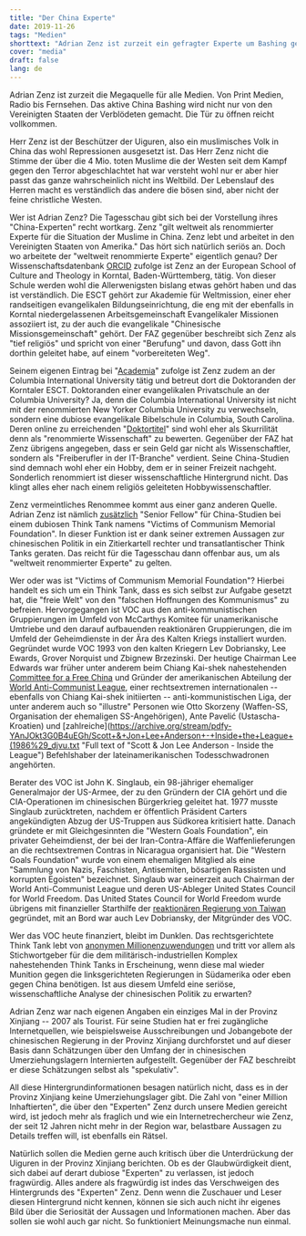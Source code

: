 ```yaml
---
title: "Der China Experte"
date: 2019-11-26
tags: "Medien"
shorttext: "Adrian Zenz ist zurzeit ein gefragter Experte um Bashing gegen China zu betreiben. Dabei werden die Muslime vorgeschoben die der Westen selbst abschlachtet."
cover: "media"
draft: false
lang: de
---
```


Adrian Zenz ist zurzeit die Megaquelle für alle Medien. Von Print
Medien, Radio bis Fernsehen. Das aktive China Bashing wird nicht nur von
den Vereinigten Staaten der Verblödeten gemacht. Die Tür zu öffnen
reicht vollkommen.

Herr Zenz ist der Beschützer der Uiguren, also ein muslimisches Volk in
China das wohl Repressionen ausgesetzt ist. Das Herr Zenz nicht die
Stimme der über die 4 Mio. toten Muslime die der Westen seit dem Kampf
gegen den Terror abgeschlachtet hat war versteht wohl nur er aber hier
passt das ganze wahrscheinlich nicht ins Weltbild. Der Lebenslauf des
Herren macht es verständlich das andere die bösen sind, aber nicht der
feine christliche Westen.

Wer ist Adrian Zenz? Die Tagesschau gibt sich bei der Vorstellung ihres
"China-Experten" recht wortkarg. Zenz "gilt weltweit als renommierter
Experte für die Situation der Muslime in China. Zenz lebt und arbeitet
in den Vereinigten Staaten von Amerika." Das hört sich natürlich seriös
an. Doch wo arbeitete der "weltweit renommierte Experte" eigentlich
genau? Der Wissenschaftsdatenbank
[ORCID](https://orcid.org/0000-0002-8648-8363 "Adrian Zenz - ORCID")
zufolge ist Zenz an der European School of Culture and Theology in
Korntal, Baden-Württemberg, tätig. Von dieser Schule werden wohl die
Allerwenigsten bislang etwas gehört haben und das ist verständlich. Die
ESCT gehört zur Akademie für Weltmission, einer eher randseitigen
evangelikalen Bildungseinrichtung, die eng mit der ebenfalls in Korntal
niedergelassenen Arbeitsgemeinschaft Evangelikaler Missionen assoziiert
ist, zu der auch die evangelikale "Chinesische Missionsgemeinschaft"
gehört. Der FAZ gegenüber beschreibt sich Zenz als "tief religiös" und
spricht von einer "Berufung" und davon, dass Gott ihn dorthin geleitet
habe, auf einem "vorbereiteten Weg".

Seinem eigenen Eintrag bei "[Academia](https://ciu.academia.edu/AdrianZenz "Adrian Zenz - CIU")" zufolge ist Zenz zudem an der Columbia International University tätig und betreut dort die Doktoranden der Korntaler ESCT. Doktoranden einer evangelikalen Privatschule an der Columbia University? Ja, denn die Columbia International University ist nicht mit der renommierten New Yorker Columbia University zu verwechseln, sondern eine dubiose evangelikale Bibelschule in Columbia, South Carolina. Deren online zu erreichenden "[Doktortitel](http://www.ciu.edu/academics/graduate-seminary-programs/doctor-of-philosophy "Doctor of Philosophy")" sind wohl eher als Skurrilität denn als "renommierte Wissenschaft" zu bewerten. Gegenüber der FAZ hat Zenz übrigens angegeben, dass er sein Geld gar nicht als Wissenschaftler, sondern als "Freiberufler in der IT-Branche" verdient. Seine China-Studien sind demnach wohl eher ein Hobby, dem er in seiner Freizeit nachgeht. Sonderlich renommiert ist dieser wissenschaftliche Hintergrund nicht. Das klingt alles eher nach einem religiös geleiteten Hobbywissenschaftler.

Zenz vermeintliches Renommee kommt aus einer ganz anderen Quelle. Adrian
Zenz ist nämlich [zusätzlich](https://jamestown.org/analyst/adrian-zenz/ "Adrian Zenz - Jamestown") "Senior Fellow" für China-Studien bei einem dubiosen Think Tank namens "Victims of Communism Memorial Foundation". In dieser Funktion ist er dank seiner extremen Aussagen zur chinesischen Politik in ein Zitierkartell rechter und transatlantischer Think Tanks geraten. Das reicht für die Tagesschau dann offenbar aus, um als "weltweit renommierter Experte" zu gelten.

Wer oder was ist "Victims of Communism Memorial Foundation"? Hierbei handelt es sich um ein Think Tank, dass es sich selbst zur Aufgabe gesetzt hat, die "freie Welt" von den "falschen Hoffnungen des Kommunismus" zu befreien. Hervorgegangen ist VOC aus den anti-kommunistischen Gruppierungen im Umfeld von McCarthys Komitee für unamerikanische Umtriebe und den darauf aufbauenden reaktionären Gruppierungen, die im Umfeld der Geheimdienste in der Ära des Kalten Kriegs installiert wurden. Gegründet wurde VOC 1993 von den kalten Kriegern Lev Dobriansky, Lee Ewards, Grover Norquist und Zbignew Brzezinski. Der heutige Chairman Lee Edwards war früher unter anderem beim Chiang Kai-shek nahestehenden [Committee for a Free China](https://www.washingtonpost.com/archive/politics/1979/02/02/the-death-rattle-of-the-china-lobby/d5828448-a9e9-4b0d-a765-687ab73f9108/ "The Death Rattle of the China Lobby")
und Gründer der amerikanischen Abteilung der [World Anti-Communist League](https://en.wikipedia.org/wiki/World_League_for_Freedom_and_Democracy "The Death Rattle of the China Lobby"), einer rechtsextremen internationalen -- ebenfalls von Chiang Kai-shek initiierten -- anti-kommunistischen Liga, der unter anderem auch so "illustre" Personen wie Otto Skorzeny (Waffen-SS, Organisation der ehemaligen SS-Angehörigen), Ante Pavelić (Ustascha-Kroatien) und [zahlreiche](https://archive.org/stream/pdfy-YAnJOkt3G0B4uEGh/Scott+&+Jon+Lee+Anderson+-+Inside+the+League+(1986%29_djvu.txt "Full text of "Scott & Jon Lee Anderson - Inside the League") Befehlshaber der lateinamerikanischen Todesschwadronen angehörten.

Berater des VOC ist John K. Singlaub, ein 98-jähriger ehemaliger Generalmajor der US-Armee, der zu den Gründern der CIA gehört und die CIA-Operationen im chinesischen Bürgerkrieg geleitet hat. 1977 musste Singlaub zurücktreten, nachdem er öffentlich Präsident Carters angekündigten Abzug der US-Truppen aus Südkorea kritisiert hatte. Danach gründete er mit Gleichgesinnten die "Western Goals Foundation", ein privater Geheimdienst, der bei der Iran-Contra-Affäre die Waffenlieferungen an die rechtsextremen Contras in Nicaragua organisiert hat. Die "Western Goals Foundation" wurde von einem ehemaligen Mitglied als eine "Sammlung von Nazis, Faschisten, Antisemiten, bösartigen Rassisten und korrupten Egoisten" bezeichnet. Singlaub war seinerzeit auch Chairman der World Anti-Communist League und deren US-Ableger United States Council for World Freedom. Das United States Council for World Freedom wurde übrigens mit finanzieller Starthilfe der [reaktionären Regierung von Taiwan](https://militarist-monitor.org/united_states_council_for_world_freedom/ "United States Council for World Freedom") gegründet, mit an Bord war auch Lev Dobriansky, der Mitgründer des
VOC.

Wer das VOC heute finanziert, bleibt im Dunklen. Das rechtsgerichtete
Think Tank lebt von [anonymen Millionenzuwendungen](https://projects.propublica.org/nonprofits/organizations/521920858 "VICTIMS OF COMMUNISM MEMORIAL FOUNDATION INC") und tritt vor allem als Stichwortgeber für die dem militärisch-industriellen Komplex nahestehenden Think Tanks in Erscheinung, wenn diese mal wieder Munition gegen die linksgerichteten Regierungen in Südamerika oder eben gegen China benötigen. Ist aus diesem Umfeld eine seriöse, wissenschaftliche Analyse der chinesischen Politik zu erwarten?

Adrian Zenz war nach eigenen Angaben ein einziges Mal in der Provinz
Xinjiang -- 2007 als Tourist. Für seine Studien hat er frei zugängliche
Internetquellen, wie beispielsweise Ausschreibungen und Jobangebote der
chinesischen Regierung in der Provinz Xinjiang durchforstet und auf
dieser Basis dann Schätzungen über den Umfang der in chinesischen
Umerziehungslagern Internierten aufgestellt. Gegenüber der FAZ
beschreibt er diese Schätzungen selbst als "spekulativ".

All diese Hintergrundinformationen besagen natürlich nicht, dass es in
der Provinz Xinjiang keine Umerziehungslager gibt. Die Zahl von "einer
Million Inhaftierten", die über den "Experten" Zenz durch unsere Medien
gereicht wird, ist jedoch mehr als fraglich und wie ein
Internetrechercheur wie Zenz, der seit 12 Jahren nicht mehr in der
Region war, belastbare Aussagen zu Details treffen will, ist ebenfalls
ein Rätsel.

Natürlich sollen die Medien gerne auch kritisch über die Unterdrückung
der Uiguren in der Provinz Xinjiang berichten. Ob es der Glaubwürdigkeit
dient, sich dabei auf derart dubiose "Experten" zu verlassen, ist jedoch
fragwürdig. Alles andere als fragwürdig ist indes das Verschweigen des
Hintergrunds des "Experten" Zenz. Denn wenn die Zuschauer und Leser
diesen Hintergrund nicht kennen, können sie sich auch nicht ihr eigenes
Bild über die Seriosität der Aussagen und Informationen machen. Aber das
sollen sie wohl auch gar nicht. So funktioniert Meinungsmache nun
einmal.
